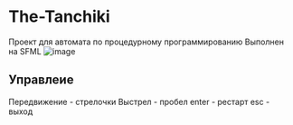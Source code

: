 # The-Tanchiki
Проект для автомата по процедурному программированию
Выполнен на SFML
![image](https://user-images.githubusercontent.com/26749528/156996258-dc72ca03-e855-4e16-8e66-47448f3189c8.png)
## Управлеие
Передвижение - стрелочки
Выстрел - пробел
enter - рестарт
esc - выход
